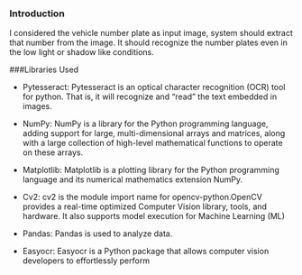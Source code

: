 ### Introduction

I considered the vehicle number plate as input image,
system should extract that number from the image. It should recognize the number plates even in the low light or shadow like conditions.

###Libraries Used

- Pytesseract: Pytesseract is an optical character recognition (OCR) tool for python. That is, it will recognize and “read” the text embedded in images.

- NumPy: NumPy is a library for the Python programming language, adding support for large, multi-dimensional arrays and matrices, along with a large collection of high-level mathematical functions to operate on these arrays.

- Matplotlib: Matplotlib is a plotting library for the Python programming language and its numerical mathematics extension NumPy.

- Cv2: cv2 is the module import name for opencv-python.OpenCV provides a real-time optimized Computer Vision library, tools, and hardware. It also supports model execution for Machine Learning (ML)

- Pandas: Pandas is used to analyze data.

- Easyocr: Easyocr is a Python package that allows computer vision developers to effortlessly perform
